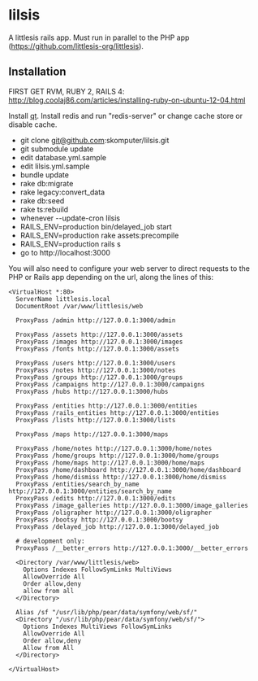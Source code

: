 lilsis
======

A littlesis rails app. Must run in parallel to the PHP app (https://github.com/littlesis-org/littlesis).


Installation
------------

FIRST GET RVM, RUBY 2, RAILS 4:
http://blog.coolaj86.com/articles/installing-ruby-on-ubuntu-12-04.html

Install [qt](http://www.qt.io/developers/). Install redis and run "redis-server" or change cache store or disable cache.

- git clone git@github.com:skomputer/lilsis.git
- git submodule update
- edit database.yml.sample
- edit lilsis.yml.sample
- bundle update
- rake db:migrate
- rake legacy:convert_data
- rake db:seed
- rake ts:rebuild
- whenever --update-cron lilsis
- RAILS_ENV=production bin/delayed_job start
- RAILS_ENV=production rake assets:precompile
- RAILS_ENV=production rails s
- go to http://localhost:3000

You will also need to configure your web server to direct requests to the PHP or Rails app depending on the url, along the lines of this:

    <VirtualHost *:80>
      ServerName littlesis.local
      DocumentRoot /var/www/littlesis/web

      ProxyPass /admin http://127.0.0.1:3000/admin

      ProxyPass /assets http://127.0.0.1:3000/assets
      ProxyPass /images http://127.0.0.1:3000/images
      ProxyPass /fonts http://127.0.0.1:3000/assets

      ProxyPass /users http://127.0.0.1:3000/users
      ProxyPass /notes http://127.0.0.1:3000/notes
      ProxyPass /groups http://127.0.0.1:3000/groups
      ProxyPass /campaigns http://127.0.0.1:3000/campaigns
      ProxyPass /hubs http://127.0.0.1:3000/hubs

      ProxyPass /entities http://127.0.0.1:3000/entities
      ProxyPass /rails_entities http://127.0.0.1:3000/entities
      ProxyPass /lists http://127.0.0.1:3000/lists

      ProxyPass /maps http://127.0.0.1:3000/maps

      ProxyPass /home/notes http://127.0.0.1:3000/home/notes
      ProxyPass /home/groups http://127.0.0.1:3000/home/groups
      ProxyPass /home/maps http://127.0.0.1:3000/home/maps
      ProxyPass /home/dashboard http://127.0.0.1:3000/home/dashboard
      ProxyPass /home/dismiss http://127.0.0.1:3000/home/dismiss
      ProxyPass /entities/search_by_name http://127.0.0.1:3000/entities/search_by_name
      ProxyPass /edits http://127.0.0.1:3000/edits
      ProxyPass /image_galleries http://127.0.0.1:3000/image_galleries
      ProxyPass /oligrapher http://127.0.0.1:3000/oligrapher
      ProxyPass /bootsy http://127.0.0.1:3000/bootsy
      ProxyPass /delayed_job http://127.0.0.1:3000/delayed_job

      # development only:
      ProxyPass /__better_errors http://127.0.0.1:3000/__better_errors

      <Directory /var/www/littlesis/web>
        Options Indexes FollowSymLinks MultiViews
        AllowOverride All
        Order allow,deny
        allow from all
      </Directory>

      Alias /sf "/usr/lib/php/pear/data/symfony/web/sf/"
      <Directory "/usr/lib/php/pear/data/symfony/web/sf/">
        Options Indexes MultiViews FollowSymLinks
        AllowOverride All
        Order allow,deny
        Allow from All
      </Directory>
      
    </VirtualHost>
